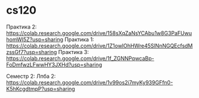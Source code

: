 # cs120
Практика 2: https://colab.research.google.com/drive/158sXqZaNsYCAbu1w8G3PaFUwuhomWI5Z?usp=sharing
Практика 1: https://colab.research.google.com/drive/1Z1owlOhHWre45SlNnNGQEcfsdMzssGf7?usp=sharing
Практика 3: https://colab.research.google.com/drive/1f_ZGNNPqwcaBp-FoDmfwzLFwwHY3JXHd?usp=sharing

Семестр 2:
Лпба 2: https://colab.research.google.com/drive/1v99os2i7myKy939GFfn0-K5hKcgdtmpP?usp=sharing
